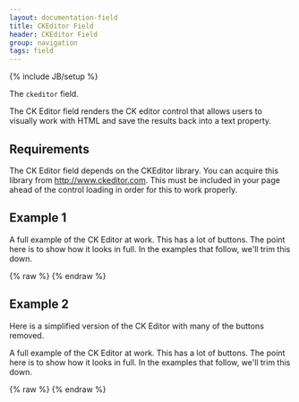 ```yaml
---
layout: documentation-field
title: CKEditor Field
header: CKEditor Field
group: navigation
tags: field
---
```

{% include JB/setup %}

The ```ckeditor``` field.

The CK Editor field renders the CK editor control that allows users to visually work with HTML
and save the results back into a text property.

<!-- INCLUDE_API_DOCS: ckeditor -->


## Requirements
The CK Editor field depends on the CKEditor library.  You can acquire this library from
<a href="http://www.ckeditor.com">http://www.ckeditor.com</a>.  This must be included in your page ahead of the control
loading in order for this to work properly.


## Example 1
A full example of the CK Editor at work.  This has a lot of buttons.  The point here is to show how it looks in full.
In the examples that follow, we'll trim this down.
<div id="field1"> </div>
{% raw %}
<script type="text/javascript" id="field1-script">
$("#field1").alpaca({
    "data": "Ice cream is a <b>frozen</b> dessert usually made from <i>dairy products</i>, such as milk and cream, and often combined with fruits or other ingredients and flavors.",
    "options": {
        "type": "ckeditor"
    }
});
</script>
{% endraw %}


## Example 2
Here is a simplified version of the CK Editor with many of the buttons removed.

A full example of the CK Editor at work.  This has a lot of buttons.  The point here is to show how it looks in full.
In the examples that follow, we'll trim this down.
<div id="field2"> </div>
{% raw %}
<script type="text/javascript" id="field2-script">
$("#field2").alpaca({
    "data": "Ice cream is a <b>frozen</b> dessert usually made from <i>dairy products</i>, such as milk and cream, and often combined with fruits or other ingredients and flavors.",
    "options": {
        "type": "ckeditor",
        "ckeditor": {
            "toolbar": [
                ['Format','Font','FontSize'],
                ['Bold','Italic','Underline','StrikeThrough','-','Undo','Redo','-','Cut','Copy','Paste','Find','Replace','-','Outdent','Indent','-','Print'],
                '/',
                ['NumberedList','BulletedList','-','JustifyLeft','JustifyCenter','JustifyRight','JustifyBlock'],
                ['Image','Table','-','Link','Flash','Smiley','TextColor','BGColor','Source']
            ]
        }
    }
});
</script>
{% endraw %}
